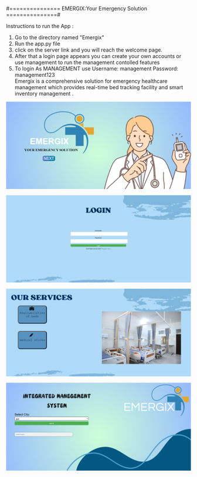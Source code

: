 #=============== EMERGIX:Your Emergency Solution ===============#

Instructions to run the App :
1. Go to the directory named "Emergix"
2. Run the app.py file
3. click on the server link and you will reach the welcome page.
4. After that a login page appears you can create your own accounts or use management to run the management contolled features
5. To login As MANAGEMENT use Username: management Password: management123
<br>Emergix is a comprehensive solution for emergency healthcare management which provides real-time bed tracking facility and smart inventory management .

![image alt](https://github.com/bhaVana0211/EMERGIX-Your-Emergency-Solution/blob/ba8410dd518427a44077a000067027ad27bc0256/Screenshot%202025-03-17%20151016.png)

![image alt](https://github.com/bhaVana0211/EMERGIX-Your-Emergency-Solution/blob/ba8410dd518427a44077a000067027ad27bc0256/Screenshot%202025-03-17%20151046.png)

![image alt](https://github.com/bhaVana0211/EMERGIX-Your-Emergency-Solution/blob/ba8410dd518427a44077a000067027ad27bc0256/Screenshot%202025-03-17%20151118.png)

![image alt](https://github.com/bhaVana0211/EMERGIX-Your-Emergency-Solution/blob/ba8410dd518427a44077a000067027ad27bc0256/Screenshot%202025-03-17%20151141.png)
